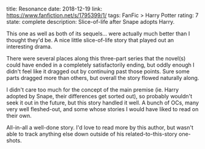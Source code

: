 title: Resonance
date: 2018-12-19
link: https://www.fanfiction.net/s/1795399/1/
tags: FanFic > Harry Potter
rating: 7
state: complete
description: Slice-of-life after Snape adopts Harry.

This one as well as both of its sequels... were actually much better than I
thought they'd be. A nice little slice-of-life story that played out an
interesting drama.

There were several places along this three-part series that the novel(s) could
have ended in a completely satisfactorily ending, but oddly enough I didn't
feel like it dragged out by continuing past those points. Sure some parts
dragged more than others, but overall the story flowed naturally along.

I didn't care too much for the concept of the main premise (ie. Harry adopted
by Snape, their differences get sorted out), so probably wouldn't seek it out
in the future, but this story handled it well. A bunch of OCs, many very well
fleshed-out, and some whose stories I would have liked to read on their own.

All-in-all a well-done story. I'd love to read more by this author, but wasn't
able to track anything else down outside of his related-to-this-story
one-shots.
